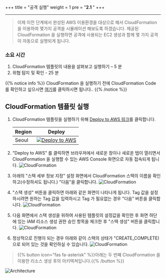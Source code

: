 +++
title = "공격 실행"
weight = 1
pre = "<b>2.1 </b>"
+++

* * *

> 이제 이전 단계에서 완성된 AWS 이용환경을 대상으로 해서 CloudFormation 을 이용하여 몇가지 공격을 시뮬레이션 해보도록 하겠습니다. 제공된 CloudFormation 을 실행하면 공격에 사용되는 EC2 생성과 함께 몇 가지 공격이 자동으로 실행되게 됩니다. 

### 소요 시간
1.	CloudFormation 템플릿의 내용을 살펴보고 실행하기 – 5 분
2.	위협 탐지 및 확인 - 25 분

{{% notice info %}}
CloudFormation 을 실행하기 전에 CloudFormation Code 를 확인하고 싶으시면 [여기](https://github.com/sessin/threatdetection/blob/master/cloudformation/02-attack-simulation.yml)를 클릭하시면 됩니다..
{{% /notice %}}


## CloudFormation 템플릿 실행
1. CloudFormation 템플릿을 실행하기 위해 [Deploy to AWS 링크](https://ap-northeast-2.console.aws.amazon.com/cloudformation/home?region=ap-northeast-2#/stacks/create/template?stackName=ThreatDetectionWksp-Attack&templateURL=https://do-not-delete-eunsshin-workshop.s3.ap-northeast-2.amazonaws.com/threatdetection/02-attack-simulation.yml)를 클릭합니다.

    |Region|Deploy|
    |------|-----|
    |Seoul|[![Deploy to AWS](/images/deploy-to-aws.png)](https://ap-northeast-2.console.aws.amazon.com/cloudformation/home?region=ap-northeast-2#/stacks/create/template?stackName=ThreatDetectionWksp-Attack&templateURL=https://do-not-delete-eunsshin-workshop.s3.ap-northeast-2.amazonaws.com/threatdetection/02-attack-simulation.yml)|

2. "Deploy to AWS" 를 클릭하면 브라우져에서 새로운 창이나 새로운 탭이 열리면서 CloudFormation 을 실행할 수 있는 AWS Console 화면으로 자동 접속되게 됩니다.
![CloudFormation](/images/attack_formation1.png)
3. 아래의 "스택 세부 정보 지정" 설정 화면에서 CloudFormation 스택의 이름을 확인하고(수정하셔도 됩니다.) "다음"을 클릭합니다.
![CloudFormation](/images/attack_formation2.png)
4. "스택 생성" 버튼을 클릭하면 아래와 같은 화면이 나타나게 됩니다. Tag 값을 설정하시려면 원하는 Tag 값을 입력하시고 Tag 가 필요없는 경우 "다음" 버튼을 클릭합니다.
![CloudFormation](/images/attack_formation3.png)
5. 다음 화면에서 스택 생성을 위하여 사용된 템플릿의 설정값을 확인한 후 화면 하단에 있는 IAM 리소스 생성 권한 승인 항목을 체크한 후 "스택 생성" 버튼을 클릭합니다.
![CloudFormation](/images/iam_permission.png)
6. 정상적으로 진행이 되는 경우 아래와 같이 스택의 상태가 "CREATE_COMPLETE)으로 되어 있는 것을 확인하실 수 있습니다.
![CloudFormation](/images/attack_formation4.png)

> {{% button icon="fas fa-asterisk" %}}아래는 두 번째 CloudFormation 을 이용한 리소스 생성 후의 아키텍쳐입니다.{{% /button %}}

![Architecture](/images/formation_architecture1.png)
